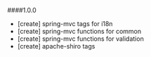 ####1.0.0
* [create] spring-mvc tags for i18n
* [create] spring-mvc functions for common
* [create] spring-mvc functions for validation
* [create] apache-shiro tags 